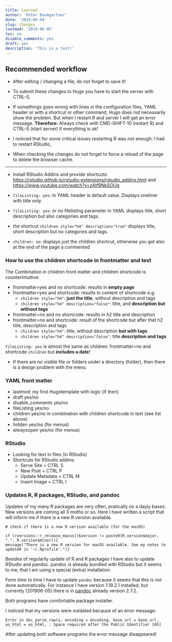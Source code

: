 ```yaml
---
title: Learned
author: 'Peter Baumgartner'
date: '2019-06-04'
slug: changes
lastmod: '2019-06-05'
toc: no
disable_comments: yes
draft: yes
description: 'This is a test!'
---
```


## Recommended workflow

+ After editing / changing a file, do not forget to save it!

+ To submit these changes to Hugo you have to start the server with CTRL-S.

+ If somethings goes wrong with lines in the  configuration files, YAML header or with a shortcut or other command, Hugo does not necessarily show the problem. But when I restart R and server I will get an error message. **Therefore:** Always check with CMD-SHIFT-10 (restart R) and CTRL-S (start server) if everything is ok!

+ I noticed that for some critical issues restarting R was not enough: I had to restart RStudio,

+ When checking the changes do not forget to force a reload of the page to delete the browser cache.

***

+ Install RStudio Addins and provide shortcuts: https://rstudio.github.io/rstudio-extensions/rstudio_addins.html and https://www.youtube.com/watch?v=zAtf9NkSOUg

+ `fileListing: yes`: in YAML header is default value. Displays oneliner with title only.

+ `fileListing: yes`: or no filelisting parameter in YAML displays title, short description but also categories and tags.

+ the shortcut `children style="h4" description="true"` displays title, short description but no categories and tags.

+ `children: no`: displays just the children shortcut, otherwise you get also at the end of the page a commented

### How to use the children shortcode in frontmatter and text

The Combination in children front matter and children shortcode is counterintuitive:

+ frontmatter=yes and no shortcode: results in **empty page**
+ frontmatter=yes and shortcode: results in content of shortcode e.g.
    + `children style="h4"`: **just the title**, without description and tags
    + `children style="h4" description="false"`: title, and **description but without tags**
+ frontmatter=no and no shortcode: results in h2 title and description 
+ frontmatter=no and shortcode: result of the shortcode but after that h2 title, description and tags
    + `children style="h4"`: title, without description **but with tags**
    + `children style="h4" description="false"`: title **description and tags**
    
`fileListing: yes` is almost the same as children: frontmatter=no and shortcode `children` but **includes a date**!


+ If there are no visible file or folders under a directory (folder), then there is a design problem with the menu.

### YAML front matter
* lastmod: my first Hugotemplate with logic (if then)
* draft yes/no 
* disable_comments yes/no
* fileListing yes/no
* children yes/no in combination with children shortcode in text (see list above) 
* hidden yes/no (for menus)
* alwaysopen yes/no (for menus)

### RStudio
+ Looking for text in files (in RStudio)
+ Shortcuts for RStudio addins: 
    * Serve Site = CTRL S
    * New Post = CTRL P
    * Update Metadata = CTRL M
    * Insert Image = CTRL I
    
### Updates R, R packages, RStudio, and pandoc

Updates of my many R packages are very often, pratically on a dayly bases.
New versions are coming all 3 moths or so. Here I have written a script that will inform me if there is a new R version available.

    # check if there is a new R version available (for the macOS)
    
    if (rversions::r_release_macos()$version != paste0(R.version$major, ".", R.version$minor)){
    message("There is a new R version for macOS available. See my notes to updateR in '~/.Rprofile'.")}

Besides of regularily update of R and R packages I have also to update RStudio and pandoc. pandoc is already bundled with RStudio but it seems to me, that I am using a special (extra) installation.

Form time to time I have to update `pandoc` because it seems that this is not done automatically. For instance I have version 1.19.2.1 installed, but currently (201906-05) there is in [pandoc](https://pandoc.org/releases.html) already version 2.7.2.

Both programs have comfortable package installer.

I noticed that my versions were outdated because of an error message:

    Error in doc_parse_raw(x, encoding = encoding, base_url = base_url, as_html = as_html, : Space required after the Public Identifier [65]
    
After updating both software programs the error message disappeared!


<span class='Z3988' title='url_ver=Z39.88-2004&amp;ctx_ver=Z39.88-2004&amp;rfr_id=info%3Asid%2Fzotero.org%3A2&amp;rft_val_fmt=info%3Aofi%2Ffmt%3Akev%3Amtx%3Adc&amp;rft.type=blogPost&amp;rft.title=Learned%20::%20Open%20Science%20Education&amp;rft.source=Learned&amp;rft.rights=CC%20BY-SA%204.0&amp;rft.description=This%20is%20a%20test!&amp;rft.identifier=https%3A%2F%2Fnotes.peter-baumgartner.net%2Fdocs%2Fchanges&amp;rft.aufirst=Peter&amp;rft.aulast=Baumgartner&amp;rft.au=Peter%20Baumgartner&amp;rft.date=&amp;rft.language=en'></span>

<span class='Z3988' title='url_ver=Z39.88-2004&amp;ctx_ver=Z39.88-2004&amp;rfr_id=info%3Asid%2Fzotero.org%3A2&amp;rft_val_fmt=info%3Aofi%2Ffmt%3Akev%3Amtx%3Adc&amp;rft.type=blogPost&amp;rft.title=Learned%20::%20Open%20Science%20Education&amp;rft.source=Learned&amp;rft.rights=CC%20BY-SA%204.0&amp;rft.description=This%20is%20a%20test!&amp;rft.identifier=https%3A%2F%2Fnotes.peter-baumgartner.net%2Fdocs%2Fchanges&amp;rft.aufirst=Peter&amp;rft.aulast=Baumgartner&amp;rft.au=Peter%20Baumgartner&amp;rft.date=&amp;rft.language=en'></span>

<span class='Z3988' title='url_ver=Z39.88-2004&amp;ctx_ver=Z39.88-2004&amp;rfr_id=info%3Asid%2Fzotero.org%3A2&amp;rft_val_fmt=info%3Aofi%2Ffmt%3Akev%3Amtx%3Adc&amp;rft.type=blogPost&amp;rft.title=Learned%20::%20Open%20Science%20Education&amp;rft.source=Learned&amp;rft.rights=CC%20BY-SA%204.0&amp;rft.description=This%20is%20a%20test!&amp;rft.identifier=https%3A%2F%2Fnotes.peter-baumgartner.net%2Fdocs%2Fchanges&amp;rft.aufirst=Peter&amp;rft.aulast=Baumgartner&amp;rft.au=Peter%20Baumgartner&amp;rft.date=&amp;rft.language=en'></span>

<span class='Z3988' title='url_ver=Z39.88-2004&amp;ctx_ver=Z39.88-2004&amp;rfr_id=info%3Asid%2Fzotero.org%3A2&amp;rft_val_fmt=info%3Aofi%2Ffmt%3Akev%3Amtx%3Adc&amp;rft.type=blogPost&amp;rft.title=Learned%20::%20Open%20Science%20Education&amp;rft.source=Learned&amp;rft.rights=CC%20BY-SA%204.0&amp;rft.description=This%20is%20a%20test!&amp;rft.identifier=https%3A%2F%2Fnotes.peter-baumgartner.net%2Fdocs%2Fchanges&amp;rft.aufirst=Peter&amp;rft.aulast=Baumgartner&amp;rft.au=Peter%20Baumgartner&amp;rft.date=&amp;rft.language=en'></span>

<span class='Z3988' title='url_ver=Z39.88-2004&amp;ctx_ver=Z39.88-2004&amp;rfr_id=info%3Asid%2Fzotero.org%3A2&amp;rft_val_fmt=info%3Aofi%2Ffmt%3Akev%3Amtx%3Adc&amp;rft.type=blogPost&amp;rft.title=Learned%20::%20Open%20Science%20Education&amp;rft.source=Learned&amp;rft.rights=CC%20BY-SA%204.0&amp;rft.description=This%20is%20a%20test!&amp;rft.identifier=https%3A%2F%2Fnotes.peter-baumgartner.net%2Fdocs%2Fchanges&amp;rft.aufirst=Peter&amp;rft.aulast=Baumgartner&amp;rft.au=Peter%20Baumgartner&amp;rft.date=&amp;rft.language=en'></span>

<span class='Z3988' title='url_ver=Z39.88-2004&amp;ctx_ver=Z39.88-2004&amp;rfr_id=info%3Asid%2Fzotero.org%3A2&amp;rft_val_fmt=info%3Aofi%2Ffmt%3Akev%3Amtx%3Adc&amp;rft.type=blogPost&amp;rft.title=Learned%20::%20Open%20Science%20Education&amp;rft.source=Learned&amp;rft.rights=CC%20BY-SA%204.0&amp;rft.description=This%20is%20a%20test!&amp;rft.identifier=https%3A%2F%2Fnotes.peter-baumgartner.net%2Fdocs%2Fchanges&amp;rft.aufirst=Peter&amp;rft.aulast=Baumgartner&amp;rft.au=Peter%20Baumgartner&amp;rft.date=&amp;rft.language=en'></span>